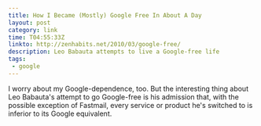```yaml
---
title: How I Became (Mostly) Google Free In About A Day
layout: post
category: link
time: T04:55:33Z
linkto: http://zenhabits.net/2010/03/google-free/
description: Leo Babauta attempts to live a Google-free life
tags:
 - google
---
```


I worry about my Google-dependence, too. But the interesting thing about Leo Babauta's attempt to go Google-free is his admission that, with the possible exception of Fastmail, every service or product he's switched to is inferior to its Google equivalent. 
